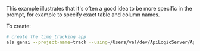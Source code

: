 This example illustrates that it's often a good idea to be more specific in the prompt, 
for example to specify exact table and column names.

To create:
```bash
# create the time_tracking app
als genai --project-name=track --using=/Users/val/dev/ApiLogicServer/ApiLogicServer-dev/build_and_test/ApiLogicServer/system/genai/examples/time_tracking_billing/002_create_db_models.prompt
```